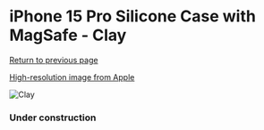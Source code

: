 # iPhone 15 Pro Silicone Case with MagSafe - Clay

[Return to previous page](/iphone_15)

[High-resolution image from Apple](https://store.storeimages.cdn-apple.com/8756/as-images.apple.com/is/MT1E3?wid=4500&hei=4500&fmt=png)

<div style="width: 384px"><img src="/everyphone/MT1E3.png" alt="Clay"></div>

### Under construction
